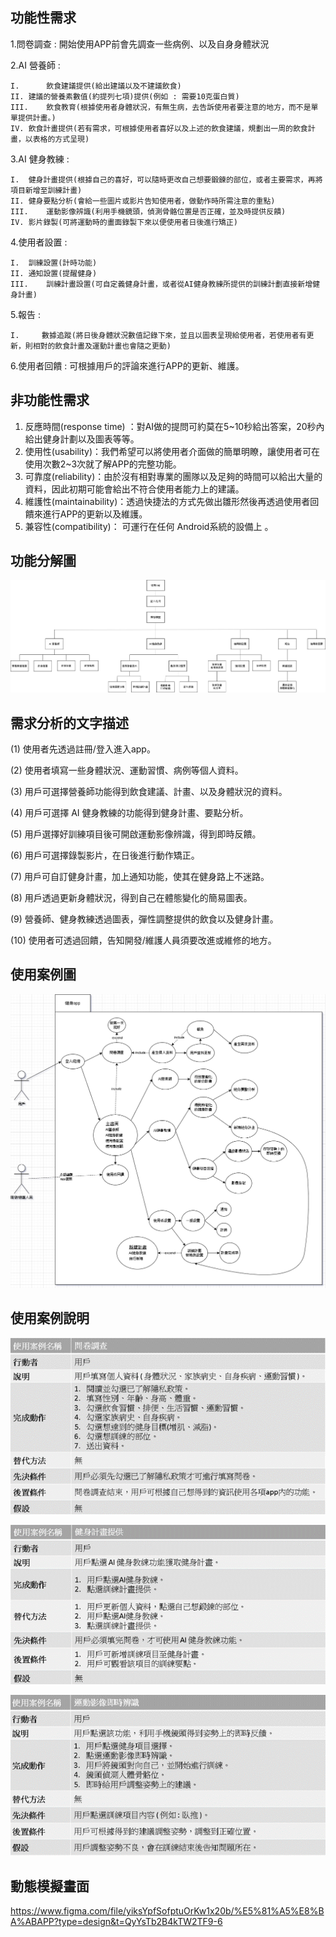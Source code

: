 ## **功能性需求**

1.問卷調查 : 開始使用APP前會先調查一些病例、以及自身身體狀況

2.AI 營養師 : 

    I.      飲食建議提供(給出建議以及不建議飲食)
    II.	建議的營養素數值(約提列七項)提供(例如 : 需要10克蛋白質)
    III.	飲食教育(根據使用者身體狀況，有無生病，去告訴使用者要注意的地方，而不是單單提供計畫。)
    IV.	飲食計畫提供(若有需求，可根據使用者喜好以及上述的飲食建議，規劃出一周的飲食計畫，以表格的方式呈現)
    
3.AI 健身教練 :

    I.	健身計畫提供(根據自己的喜好，可以隨時更改自己想要鍛鍊的部位，或者主要需求，再將項目新增至訓練計畫)
    II.	健身要點分析(會給一些圖片或影片告知使用者，做動作時所需注意的重點)
    III.	運動影像辨識(利用手機鏡頭，偵測骨骼位置是否正確，並及時提供反饋)
    IV.	影片錄製(可將運動時的畫面錄製下來以便使用者日後進行矯正)
    
4.使用者設置 : 

    I.	訓練設置(計時功能)
    II.	通知設置(提醒健身)
    III.	訓練計畫設置(可自定義健身計畫，或者從AI健身教練所提供的訓練計劃直接新增健身計畫)
5.報告 : 

    I.     數據追蹤(將日後身體狀況數值記錄下來，並且以圖表呈現給使用者，若使用者有更新，則相對的飲食計畫及運動計畫也會隨之更動)
    
6.使用者回饋 : 可根據用戶的評論來進行APP的更新、維護。
    

## **非功能性需求**

1.	反應時間(response time) ：對AI做的提問可約莫在5~10秒給出答案，20秒內給出健身計劃以及圖表等等。 
2.	使用性(usability)：我們希望可以將使用者介面做的簡單明瞭，讓使用者可在使用次數2~3次就了解APP的完整功能。 
3.	可靠度(reliability)：由於沒有相對專業的團隊以及足夠的時間可以給出大量的資料，因此初期可能會給出不符合使用者能力上的建議。 
4.	維護性(maintainability)：透過快捷法的方式先做出雛形然後再透過使用者回饋來進行APP的更新以及維護。
5.	兼容性(compatibility)： 可運行在任何 Android系統的設備上 。

## **功能分解圖**
![功能分解圖](功能分解圖.jpg)

## **需求分析的文字描述**

(1) 使用者先透過註冊/登入進入app。

(2) 使用者填寫一些身體狀況、運動習慣、病例等個人資料。

(3) 用戶可選擇營養師功能得到飲食建議、計畫、以及身體狀況的資料。

(4) 用戶可選擇 AI 健身教練的功能得到健身計畫、要點分析。

(5) 用戶選擇好訓練項目後可開啟運動影像辨識，得到即時反饋。

(6) 用戶可選擇錄製影片，在日後進行動作矯正。

(7) 用戶可自訂健身計畫，加上通知功能，使其在健身路上不迷路。

(8) 用戶透過更新身體狀況，得到自己在體態變化的簡易圖表。

(9) 營養師、健身教練透過圖表，彈性調整提供的飲食以及健身計畫。

(10) 使用者可透過回饋，告知開發/維護人員須要改進或維修的地方。

## **使用案例圖**
![使用案例圖](使用案例圖.png)


## **使用案例說明**

![問卷調查](使用案例1.png)

![健身計畫提供](使用案例2.png)

![運動影像即時辨識](使用案例3.png)

## **動態模擬畫面**

<https://www.figma.com/file/yiksYpfSofptuOrKw1x20b/%E5%81%A5%E8%BA%ABAPP?type=design&t=QyYsTb2B4kTW2TF9-6>
